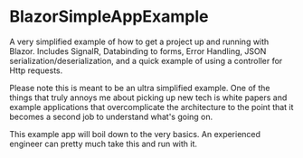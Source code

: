 # BlazorSimpleAppExample
A very simplified example of how to get a project up and running with Blazor. Includes SignalR, Databinding to forms, Error Handling, JSON serialization/deserialization, and a quick example of using a controller for Http requests.

Please note this is meant to be an ultra simplified example. One of the things that truly annoys me about picking up new tech is white papers and example applications that overcomplicate the architecture to the point that it becomes a second job to understand what's going on.

This example app will boil down to the very basics. An experienced engineer can pretty much take this and run with it.
